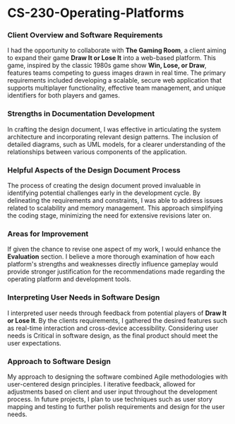 # CS-230-Operating-Platforms

### Client Overview and Software Requirements

I had the opportunity to collaborate with **The Gaming Room**, a client aiming to expand their game **Draw It or Lose It** into a web-based platform. This game, inspired by the classic 1980s game show **Win, Lose, or Draw**, features teams competing to guess images drawn in real time. The primary requirements included developing a scalable, secure web application that supports multiplayer functionality, effective team management, and unique identifiers for both players and games.

### Strengths in Documentation Development

In crafting the design document, I was effective in articulating the system architecture and incorporating relevant design patterns. The inclusion of detailed diagrams, such as UML models, for a clearer understanding of the relationships between various components of the application.

### Helpful Aspects of the Design Document Process

The process of creating the design document proved invaluable in identifying potential challenges early in the development cycle. By delineating the requirements and constraints, I was able to address issues related to scalability and memory management. This approach simplifying the coding stage, minimizing the need for extensive revisions later on.

### Areas for Improvement

If given the chance to revise one aspect of my work, I would enhance the **Evaluation** section. I believe a more thorough examination of how each platform's strengths and weaknesses directly influence gameplay would provide stronger justification for the recommendations made regarding the operating platform and development tools.

### Interpreting User Needs in Software Design

I interpreted user needs through feedback from potential players of **Draw It or Lose It**. By the clients requirements, I gathered the desired features such as real-time interaction and cross-device accessibility. Considering user needs is Critical in software design, as  the final product should meet the user expectations.

### Approach to Software Design

My approach to designing the software combined Agile methodologies with user-centered design principles. I iterative feedback, allowed for adjustments based on client and user input throughout the development process. In future projects, I plan to use  techniques such as user story mapping and testing to further polish requirements and design for the user needs.
